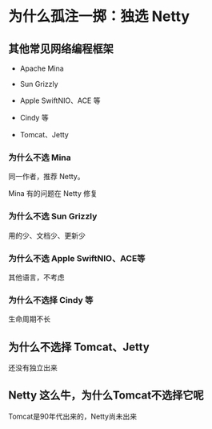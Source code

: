# 为什么孤注一掷：独选 Netty

## 其他常见网络编程框架

* Apache Mina

* Sun Grizzly

* Apple SwiftNIO、ACE 等

* Cindy 等

* Tomcat、Jetty

### 为什么不选 Mina

同一作者，推荐 Netty。

Mina 有的问题在 Netty 修复

### 为什么不选 Sun Grizzly

用的少、文档少、更新少

### 为什么不选 Apple SwiftNIO、ACE等

其他语言，不考虑

### 为什么不选择 Cindy 等

生命周期不长

## 为什么不选择 Tomcat、Jetty

还没有独立出来

Netty 这么牛，为什么Tomcat不选择它呢
----
Tomcat是90年代出来的，Netty尚未出来
